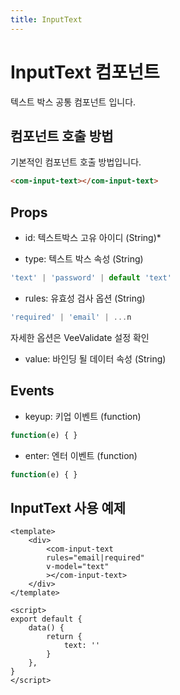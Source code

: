 ```yaml
---
title: InputText
---
```


# InputText 컴포넌트
텍스트 박스 공통 컴포넌트 입니다.

## 컴포넌트 호출 방법
기본적인 컴포넌트 호출 방법입니다.
```html
<com-input-text></com-input-text>
```

## Props
- id: 텍스트박스 고유 아이디 (String)*

- type: 텍스트 박스 속성 (String)
```js
'text' | 'password' | default 'text'
```
- rules: 유효성 검사 옵션 (String)
```js
'required' | 'email' | ...n
```
자세한 옵션은 VeeValidate 설정 확인

- value: 바인딩 될 데이터 속성 (String)

## Events
- keyup: 키업 이벤트 (function)
```js
function(e) { }
```
- enter: 엔터 이벤트 (function)
```js
function(e) { }
```
## InputText 사용 예제
```vue
<template>
    <div>
        <com-input-text
        rules="email|required"
        v-model="text"
        ></com-input-text>
    </div>
</template>

<script>
export default {
    data() {
        return {
            text: ''
        }
    },
}
</script>
```